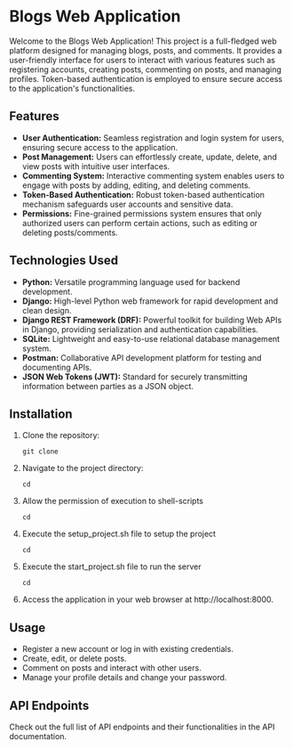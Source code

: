 # Blogs Web Application

Welcome to the Blogs Web Application! This project is a full-fledged web platform designed for managing blogs, posts, and comments. It provides a user-friendly interface for users to interact with various features such as registering accounts, creating posts, commenting on posts, and managing profiles. Token-based authentication is employed to ensure secure access to the application's functionalities.


## Features

* __User Authentication:__ Seamless registration and login system for users, ensuring secure access to the application.
* __Post Management:__ Users can effortlessly create, update, delete, and view posts with intuitive user interfaces.
* __Commenting System:__ Interactive commenting system enables users to engage with posts by adding, editing, and deleting comments.
* __Token-Based Authentication:__ Robust token-based authentication mechanism safeguards user accounts and sensitive data.
* __Permissions:__ Fine-grained permissions system ensures that only authorized users can perform certain actions, such as editing or deleting posts/comments.


## Technologies Used

* __Python:__ Versatile programming language used for backend development.
* __Django:__ High-level Python web framework for rapid development and clean design.
* __Django REST Framework (DRF):__ Powerful toolkit for building Web APIs in Django, providing serialization and authentication capabilities.
* __SQLite:__ Lightweight and easy-to-use relational database management system.
* __Postman:__ Collaborative API development platform for testing and documenting APIs.
* __JSON Web Tokens (JWT):__ Standard for securely transmitting information between parties as a JSON object.


## Installation

1. Clone the repository:
    ```
    git clone 
    ```

2. Navigate to the project directory:
    ```
    cd 
    ```

3. Allow the permission of execution to shell-scripts
    ```
    cd 
    ```

4. Execute the setup_project.sh file to setup the project
    ```
    cd 
    ```

5. Execute the start_project.sh file to run the server
    ```
    cd 
    ```

6. Access the application in your web browser at http://localhost:8000.

## Usage

* Register a new account or log in with existing credentials.
* Create, edit, or delete posts.
* Comment on posts and interact with other users.
* Manage your profile details and change your password.


## API Endpoints

Check out the full list of API endpoints and their functionalities in the API documentation.



